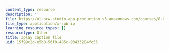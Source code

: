 ```yaml
---
content_type: resource
description: ''
file: https://ol-ocw-studio-app-production.s3.amazonaws.com/courses/8-01sc-classical-mechanics-fall-2016/15f99c2de5b056f0485c93433284fc55_pW6tqp1zRrg.srt
file_type: application/x-subrip
learning_resource_types: []
resourcetype: Other
title: 3play caption file
uid: 15f99c2d-e5b0-56f0-485c-93433284fc55
---
```

